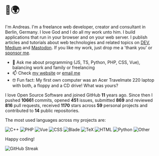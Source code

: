 # 👋🌍

I'm Andreas. I'm a freelance web developer, creator and consultant in Berlin, Germany. I love God and I do all my work unto him. I build applications that run in your browser and on your web server. I publish articles and tutorials about web technologies and related topics on [DEV](https://dev.to/devmount), [Medium](https://medium.com/@devmount) and [Mastodon](https://mstdn.io/@devmount). If you like my work, just drop me a 'thank you' or [sponsor me](https://github.com/sponsors/devmount).

- 💬 Ask me about programming (JS, TS, Python, PHP, CSS, Vue), balancing work and family or freelancing
- 📫 Check [my website](https://devmount.com) or [email me](mailto:hello@devmount.com)
- 🤓 Fun fact: My first own computer was an Acer Travelmate 220 laptop with both, a floppy and a CD drive! What was yours?

I love Open Source Software and joined GitHub **11** years ago. Since then I pushed **10661** commits, opened **451** issues, submitted **869** and reviewed **816** pull requests, received **1170** stars across **59** personal projects and contributed to **14** public repositories.

The most used languages across my projects are:

![C++](https://img.shields.io/static/v1?style=flat-square&label=C%2B%2B&color=555&labelColor=%23f34b7d&message=62.2%25)
![PHP](https://img.shields.io/static/v1?style=flat-square&label=PHP&color=555&labelColor=%234F5D95&message=12.5%25)
![Vue](https://img.shields.io/static/v1?style=flat-square&label=Vue&color=555&labelColor=%2341b883&message=4.7%25)
![CSS](https://img.shields.io/static/v1?style=flat-square&label=CSS&color=555&labelColor=%23663399&message=4%25)
![Blade](https://img.shields.io/static/v1?style=flat-square&label=Blade&color=555&labelColor=%23f7523f&message=2.4%25)
![TeX](https://img.shields.io/static/v1?style=flat-square&label=TeX&color=555&labelColor=%233D6117&message=2.3%25)
![HTML](https://img.shields.io/static/v1?style=flat-square&label=HTML&color=555&labelColor=%23e34c26&message=2.1%25)
![Python](https://img.shields.io/static/v1?style=flat-square&label=Python&color=555&labelColor=%233572A5&message=1.9%25)
![Other](https://img.shields.io/static/v1?style=flat-square&label=Other&color=555&labelColor=%23ededed&message=7.6%25)

Happy coding!

![GitHub Streak](https://streak-stats.demolab.com?user=devmount&theme=transparent&hide_border=true&fire=26A641&sideNums=26A641&currStreakNum=26A641&sideLabels=006D32&currStreakLabel=006D32&ring=0E4429&stroke=161B22&dates=629488)
